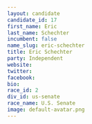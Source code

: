 ```yaml
---
layout: candidate
candidate_id: 17
first_name: Eric
last_name: Schechter
incumbent: false
name_slug: eric-schechter
title: Eric Schechter
party: Independent
website: 
twitter: 
facebook: 
bio: 
race_id: 2
div_id: us-senate
race_name: U.S. Senate
image: default-avatar.png
---
```

